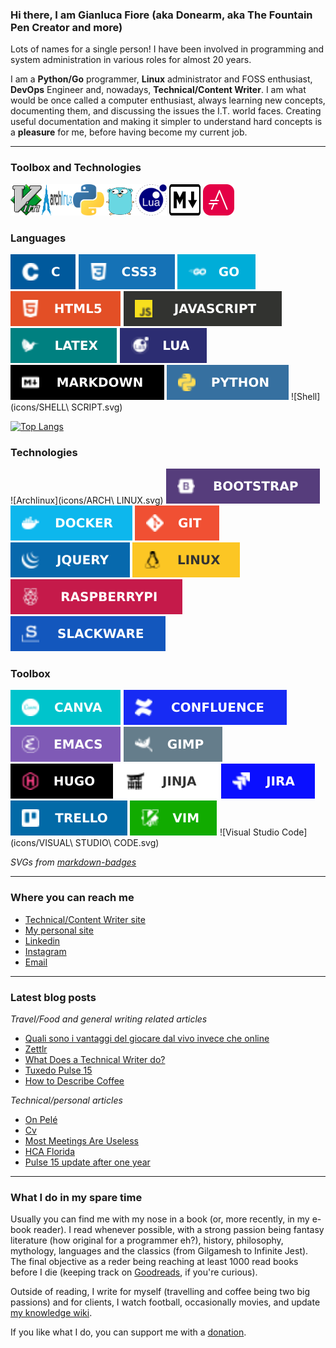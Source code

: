 ### Hi there, I am Gianluca Fiore (aka Donearm, aka The Fountain Pen Creator and more)

Lots of names for a single person! I have been involved in programming and system administration in various roles for almost 20 years.

I am a **Python/Go** programmer, **Linux** administrator and FOSS enthusiast, **DevOps** Engineer and, nowadays, **Technical/Content Writer**. I am what would be once called a computer enthusiast, always learning new concepts, documenting them, and discussing the issues the I.T. world faces. Creating useful documentation and making it simpler to understand hard concepts is a **pleasure** for me, before having become my current job.

----

### Toolbox and Technologies

<img src="vim.svg" alt="Vim Logo" width="50" height="50"/><img src="archlinux.svg" alt="Archlinux Logo" width="50" height="50"/><img src="python.svg" alt="Python Logo" width="50" height="50"/><img src="golang.svg" alt="Golang logo" width="50" height="50"/><img src="lua.svg" alt="Lua logo" width="50" height="50"/> <img src="markdown.svg" alt="Markdown logo" width="50" height="50"/> <img src="asciidoctor.svg" alt="Asciidoctor logo" width="50" height="50"/>

### Languages

![C](icons/C.svg)
![CSS3](icons/CSS3.svg)
![Go](icons/GO.svg)
![HTML5](icons/HTML5.svg)
![Javascript](icons/JAVASCRIPT.svg)
![Latex](icons/LATEX.svg)
![Lua](icons/LUA.svg)
![Markdown](icons/MARKDOWN.svg)
![Python](icons/PYTHON.svg)
![Shell](icons/SHELL\ SCRIPT.svg)

[![Top Langs](https://github-readme-stats.vercel.app/api/top-langs/?username=donearm&layout=compact&langs_count=10)](https://github.com/donearm)

### Technologies

![Archlinux](icons/ARCH\ LINUX.svg)
![Bootstrap](icons/BOOTSTRAP.svg)
![Docker](icons/DOCKER.svg)
![Git](icons/GIT.svg)
![jQuery](icons/JQUERY.svg)
![Linux](icons/LINUX.svg)
![RaspberryPi](icons/RASPBERRYPI.svg)
![Slackware](icons/SLACKWARE.svg)

### Toolbox

![Canva](icons/CANVA.svg)
![Confluence](icons/CONFLUENCE.svg)
![Emacs](icons/EMACS.svg)
![Gimp](icons/GIMP.svg)
![Hugo](icons/HUGO.svg)
![Jinja](icons/JINJA.svg)
![Jira](icons/JIRA.svg)
![Trello](icons/TRELLO.svg)
![Vim](icons/VIM.svg)
![Visual Studio Code](icons/VISUAL\ STUDIO\ CODE.svg)

_SVGs from [markdown-badges](https://ileriayo.github.io/markdown-badges/)_

----

### Where you can reach me

* [Technical/Content Writer site](https://www.fountainpencreator.com)
* [My personal site](https://www.gianlucafiore.it)
* [Linkedin](https://www.linkedin.com/in/gianluca-fiore-a70913b6)
* [Instagram](https://www.instagram.com/gianlucadfiore)
* [Email](mailto:gianlucafiore@fountainpencreator.com)

----

### Latest blog posts

_Travel/Food and general writing related articles_
<!-- FPC:START -->
- [Quali sono i vantaggi del giocare dal vivo invece che online](https://www.fountainpencreator.com/project/quali_sono_i_vantaggi_del_giocare_dal_vivo_invece_che_online/)
- [Zettlr](https://www.fountainpencreator.com/project/archwiki_zettlr/)
- [What Does a Technical Writer do?](https://www.fountainpencreator.com/post/what_does_a_technical_writer_do/)
- [Tuxedo Pulse 15](https://www.fountainpencreator.com/project/archwiki_tuxedo_pulse_15/)
- [How to Describe Coffee](https://www.fountainpencreator.com/post/how_to_describe_coffee/)
<!-- FPC:END -->

_Technical/personal articles_
<!-- GF:START -->
- [On Pelé](https://www.gianlucafiore.it/blog/on_pele/)
- [Cv](https://www.gianlucafiore.it/cv/)
- [Most Meetings Are Useless](https://www.gianlucafiore.it/blog/most-meetings-are-useless/)
- [HCA Florida](https://www.gianlucafiore.it/hca-florida/)
- [Pulse 15 update after one year](https://www.gianlucafiore.it/blog/pulse-15-update-after-one-year/)
<!-- GF:END -->

----

### What I do in my spare time

Usually you can find me with my nose in a book (or, more recently, in my e-book reader). I read whenever possible, with a strong passion being fantasy literature (how original for a programmer eh?), history, philosophy, mythology, languages and the classics (from Gilgamesh to Infinite Jest). The final objective as a reder being reaching at least 1000 read books before I die (keeping track on [Goodreads](https://www.goodreads.com/review/list/25653929-gianluca-fiore?ref=nav_mybooks), if you're curious).

Outside of reading, I write for myself (travelling and coffee being two big passions) and for clients, I watch football, occasionally movies, and update [my knowledge wiki](https://www.gianlucafiore.it/Personal-Wiki/).

If you like what I do, you can support me with a [donation](https://ko-fi.com/W7W7KA0Z).

<!--
**Donearm/Donearm** is a ✨ _special_ ✨ repository because its `README.md` (this file) appears on your GitHub profile.

Here are some ideas to get you started:

- 🔭 I’m currently working on ...
- 🌱 I’m currently learning ...
- 👯 I’m looking to collaborate on ...
- 🤔 I’m looking for help with ...
- 💬 Ask me about ...
- 📫 How to reach me: ...
- 😄 Pronouns: ...
- ⚡ Fun fact: ...
-->
